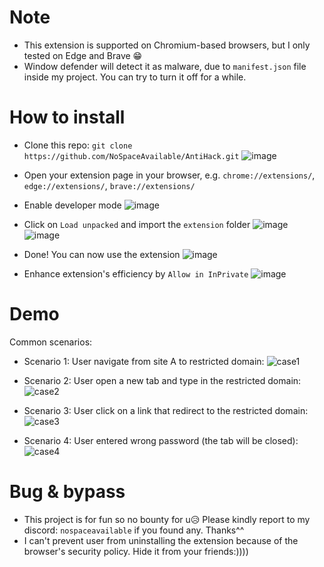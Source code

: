 # Note
- This extension is supported on Chromium-based browsers, but I only tested on Edge and Brave 😁
- Window defender will detect it as malware, due to `manifest.json` file inside my project. You can try to turn it off for a while.
# How to install
- Clone this repo: `git clone https://github.com/NoSpaceAvailable/AntiHack.git`
![image](https://github.com/user-attachments/assets/7e52d48c-0867-4939-9932-1e5355b6ffea)

- Open your extension page in your browser, e.g. `chrome://extensions/`, `edge://extensions/`, `brave://extensions/`
- Enable developer mode
![image](https://github.com/user-attachments/assets/a4d55cca-9bb4-41fa-a034-35d36533505f)

- Click on `Load unpacked` and import the `extension` folder
![image](https://github.com/user-attachments/assets/da0bffcd-05e1-4eab-ac61-d3a55f03a035)
![image](https://github.com/user-attachments/assets/b3a3990c-f25d-4bc1-8913-37d269d084da)

- Done! You can now use the extension
![image](https://github.com/user-attachments/assets/a1c0cfc6-3297-46f2-83bf-51d69cea633a)

- Enhance extension's efficiency by `Allow in InPrivate`
![image](https://github.com/user-attachments/assets/9d93f643-93df-4bba-9664-edf5c36d5aa3)

# Demo
Common scenarios:
- Scenario 1: User navigate from site A to restricted domain:
![case1](https://github.com/user-attachments/assets/cd9374ad-be9e-48e6-9f10-610becf7f7d5)

- Scenario 2: User open a new tab and type in the restricted domain:
![case2](https://github.com/user-attachments/assets/bedd85ba-3900-43de-bdea-332cfec5d0dc)

- Scenario 3: User click on a link that redirect to the restricted domain:
![case3](https://github.com/user-attachments/assets/9672d7a9-514d-4d6f-b85d-eb6e7d03adfe)

- Scenario 4: User entered wrong password (the tab will be closed):
![case4](https://github.com/user-attachments/assets/5a545d63-cc13-4b45-8013-8868da3a604c)

# Bug & bypass
- This project is for fun so no bounty for u😥 Please kindly report to my discord: `nospaceavailable` if you found any. Thanks^^
- I can't prevent user from uninstalling the extension because of the browser's security policy. Hide it from your friends:))))
